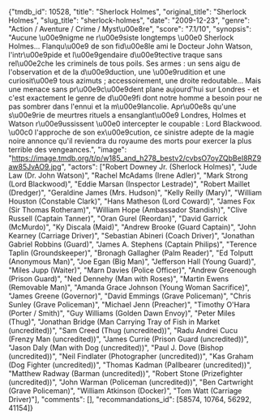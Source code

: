 {"tmdb_id": 10528, "title": "Sherlock Holmes", "original_title": "Sherlock Holmes", "slug_title": "sherlock-holmes", "date": "2009-12-23", "genre": "Action / Aventure / Crime / Myst\u00e8re", "score": "7.1/10", "synopsis": "Aucune \u00e9nigme ne r\u00e9siste longtemps \u00e0 Sherlock Holmes... Flanqu\u00e9 de son fid\u00e8le ami le Docteur John Watson, l'intr\u00e9pide et l\u00e9gendaire d\u00e9tective traque sans rel\u00e2che les criminels de tous poils. Ses armes : un sens aigu de l'observation et de la d\u00e9duction, une \u00e9rudition et une curiosit\u00e9 tous azimuts ; accessoirement, une droite redoutable... Mais une menace sans pr\u00e9c\u00e9dent plane aujourd'hui sur Londres - et c'est exactement le genre de d\u00e9fi dont notre homme a besoin pour ne pas sombrer dans l'ennui et la m\u00e9lancolie. Apr\u00e8s qu'une s\u00e9rie de meurtres rituels a ensanglant\u00e9 Londres, Holmes et Watson r\u00e9ussissent \u00e0 intercepter le coupable : Lord Blackwood. \u00c0 l'approche de son ex\u00e9cution, ce sinistre adepte de la magie noire annonce qu'il reviendra du royaume des morts pour exercer la plus terrible des vengeances.", "image": "https://image.tmdb.org/t/p/w185_and_h278_bestv2/cvbsO7oyZQbBeI8RZ9aw85JvAO9.jpg", "actors": ["Robert Downey Jr. (Sherlock Holmes)", "Jude Law (Dr. John Watson)", "Rachel McAdams (Irene Adler)", "Mark Strong (Lord Blackwood)", "Eddie Marsan (Inspector Lestrade)", "Robert Maillet (Dredger)", "Geraldine James (Mrs. Hudson)", "Kelly Reilly (Mary)", "William Houston (Constable Clark)", "Hans Matheson (Lord Coward)", "James Fox (Sir Thomas Rotheram)", "William Hope (Ambassador Standish)", "Clive Russell (Captain Tanner)", "Oran Gurel (Reordan)", "David Garrick (McMurdo)", "Ky Discala (Maid)", "Andrew Brooke (Guard Captain)", "John Kearney (Carriage Driver)", "Sebastian Abineri (Coach Driver)", "Jonathan Gabriel Robbins (Guard)", "James A. Stephens (Captain Philips)", "Terence Taplin (Groundskeeper)", "Bronagh Gallagher (Palm Reader)", "Ed Tolputt (Anonymous Man)", "Joe Egan (Big Man)", "Jefferson Hall (Young Guard)", "Miles Jupp (Waiter)", "Marn Davies (Police Officer)", "Andrew Greenough (Prison Guard)", "Ned Dennehy (Man with Roses)", "Martin Ewens (Removable Man)", "Amanda Grace Johnson (Young Woman Sacrifice)", "James Greene (Governor)", "David Emmings (Grave Policeman)", "Chris Sunley (Grave Policeman)", "Michael Jenn (Preacher)", "Timothy O'Hara (Porter / Smith)", "Guy Williams (Golden Dawn Envoy)", "Peter Miles (Thug)", "Jonathan Bridge (Man Carrying Tray of Fish in Market (uncredited))", "Sam Creed (Thug (uncredited))", "Radu Andrei Cucu (Frenzy Man (uncredited))", "James Currie (Prison Guard (uncredited))", "Jason Daly (Man with Dog (uncredited))", "Paul J. Dove (Bishop (uncredited))", "Neil Findlater (Photographer (uncredited))", "Kas Graham (Dog Fighter (uncredited))", "Thomas Kadman (Pallbearer (uncredited))", "Matthew Radway (Barman (uncredited))", "Robert Stone (Prizefighter (uncredited))", "John Warman (Policeman (uncredited))", "Ben Cartwright (Grave Policeman)", "William Atkinson (Docker)", "Tom Watt (Carriage Driver)"], "comments": [], "recommandations_id": [58574, 10764, 56292, 41154]}